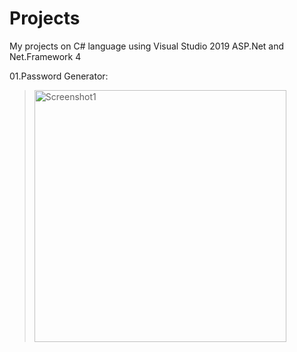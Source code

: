 # Projects
My projects on C# language using Visual Studio 2019 ASP.Net and Net.Framework 4

01.Password Generator:

> <img alt="Screenshot1" width="403" src="https://user-images.githubusercontent.com/98225837/178467005-e9ea0b15-c39c-4251-bc93-04786be1cc29.png">
